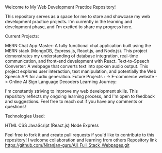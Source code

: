 Welcome to My Web Development Practice Repository!

This repository serves as a space for me to store and showcase my web development practice projects. I'm currently in the learning and development phase, and I'm excited to share my progress here.

Current Projects:

MERN Chat App Master: A fully functional chat application built using the MERN stack (MongoDB, Express.js, React.js, and Node.js). This project demonstrates my understanding of database integration, real-time communication, and front-end development with React.
Text-to-Speech Converter: A webpage that converts text into spoken audio output. This project explores user interaction, text manipulation, and potentially the Web Speech API for audio generation.
Future Projects :
 -> E-commerce website
 -> Online AI Sign Language Decoders 
Learning Journey:

I'm constantly striving to improve my web development skills. This repository reflects my ongoing learning process, and I'm open to feedback and suggestions. Feel free to reach out if you have any comments or questions!

Technologies Used:

HTML
CSS
JavaScript (React.js)
Node
Express

Feel free to fork it and create pull requests if you'd like to contribute to this repository! I welcome collaboration and learning from others
Repository link
 https://github.com/Niranjan-guru/All_Full_Stack_Webpages.git
